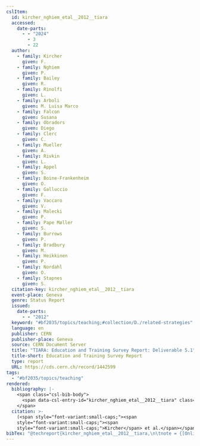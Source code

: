 ```yaml
---
cslItem:
  id: kircher_nghiem_etal__2012__tiara
  accessed:
    date-parts:
      - - "2024"
        - 3
        - 22
  author:
    - family: Kircher
      given: F.
    - family: Nghiem
      given: P.
    - family: Bailey
      given: R.
    - family: Rinolfi
      given: L.
    - family: Arboli
      given: M. Luisa Marco
    - family: Falcon
      given: Susana
    - family: Obradors
      given: Diego
    - family: Clerc
      given: C.
    - family: Mueller
      given: A.
    - family: Rivkin
      given: L.
    - family: Appel
      given: S.
    - family: Boine-Frankenheim
      given: O.
    - family: Galluccio
      given: F.
    - family: Vaccaro
      given: V.
    - family: Malecki
      given: P.
    - family: Pape Møller
      given: S.
    - family: Burrows
      given: P.
    - family: Bradbury
      given: M.
    - family: Heikkinen
      given: P.
    - family: Nordahl
      given: O.
    - family: Stapnes
      given: S.
  citation-key: kircher_nghiem_etal__2012__tiara
  event-place: Geneva
  genre: Status Report
  issued:
    date-parts:
      - - "2012"
  keyword: "#bf2035/topics/teaching;#collection/D./related-strategies"
  language: en
  publisher: CERN
  publisher-place: Geneva
  source: CERN Document Server
  title: "TIARA: Education and Training Survey Report: Deliverable 5.1"
  title-short: Education and Training Survey Report
  type: report
  URL: https://cds.cern.ch/record/1442599
tags:
  - "#bf2035/topics/teaching"
rendered:
  bibliography: |-
    <span class="csl-bib-body">
      <span data-csl-entry-id="kircher_nghiem_etal__2012__tiara" class="csl-entry"><span class='author-bib'>Kircher, Nghiem, P., Bailey, R., Rinolfi, L., Arboli, M. L. M., Falcon, S., Obradors, D., Clerc, C., Mueller, A., Rivkin, L., Appel, S., Boine-Frankenheim, O., Galluccio, F., Vaccaro, V., Malecki, P., Pape Møller, S., Burrows, P., Bradbury, M., Heikkinen, P., … Stapnes, S.</span>. <span class='date-bib'>(2012)</span>. <span class='title'><i><b><span style="font-style:normal;">TIARA: Education and Training Survey Report: Deliverable 5.1</span></b></i></span> [Status Report]. CERN. <span class='URL'><a href='https://cds.cern.ch/record/1442599'>LINK</a></span></span>
    </span>
  citation: >-
    (<span style="font-variant:small-caps;"><span
    style="font-variant:small-caps;"><span
    style="font-variant:small-caps;">Kircher</span> et al.</span></span>, 2012)
bibTex: "@techreport{kircher_nghiem_etal__2012__tiara,\n\tnote = {[Online; accessed 2024-03-22]},\n\taddress = {Geneva},\n\tauthor = {Kircher, F. and Nghiem, P. and Bailey, R. and Rinolfi, L. and Arboli, M. Luisa Marco and Falcon, Susana and Obradors, Diego and Clerc, C. and Mueller, A. and Rivkin, L. and Appel, S. and Boine-Frankenheim, O. and Galluccio, F. and Vaccaro, V. and Malecki, P. and Pape M\\o{}ller, S. and Burrows, P. and Bradbury, M. and Heikkinen, P. and Nordahl, O. and Stapnes, S.},\n\tyear = {2012},\n\tinstitution = {CERN},\n\ttitle = {TIARA: Education and {Training} {Survey} {Report}: Deliverable 5.1},\n\ttype = {Status {Report}},\n\turl = {https://cds.cern.ch/record/1442599},\n}\n\n"
---
```

